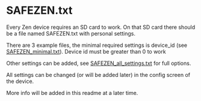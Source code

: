 # SAFEZEN.txt

Every Zen device requires an SD card to work. On that SD card there should be a 
file named SAFEZEN.txt with personal settings.

There are 3 example files, the minimal required settings is device_id 
(see [SAFEZEN_minimal.txt](SAFEZEN_minimal.txt)). Device id must be greater than 0 to work

Other settings can be added, see [SAFEZEN_all_settings.txt](SAFEZEN_all_settings.txt) 
for full options.

All settings can be changed (or will be added later) in the config screen of the device. 

More info will be added in this readme at a later time.
